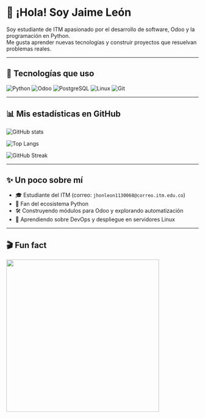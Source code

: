 # 👋 ¡Hola! Soy Jaime León  

Soy estudiante de ITM apasionado por el desarrollo de software, Odoo y la programación en Python.  
Me gusta aprender nuevas tecnologías y construir proyectos que resuelvan problemas reales.  

---

## 🚀 Tecnologías que uso
![Python](https://img.shields.io/badge/Python-3776AB?style=for-the-badge&logo=python&logoColor=white)
![Odoo](https://img.shields.io/badge/Odoo-714B67?style=for-the-badge&logo=odoo&logoColor=white)
![PostgreSQL](https://img.shields.io/badge/PostgreSQL-336791?style=for-the-badge&logo=postgresql&logoColor=white)
![Linux](https://img.shields.io/badge/Linux-FCC624?style=for-the-badge&logo=linux&logoColor=black)
![Git](https://img.shields.io/badge/Git-F05032?style=for-the-badge&logo=git&logoColor=white)

---

## 📊 Mis estadísticas en GitHub
![GitHub stats](https://github-readme-stats.vercel.app/api?username=matatanstudent10&show_icons=true&theme=radical)

![Top Langs](https://github-readme-stats.vercel.app/api/top-langs/?username=matatanstudent10&layout=compact&theme=tokyonight)

![GitHub Streak](https://github-readme-streak-stats.herokuapp.com/?user=matatanstudent10&theme=dark)

---

## ✨ Un poco sobre mí
- 🎓 Estudiante del ITM (correo: `jhonleon1130068@correo.itm.edu.co`)  
- 🐍 Fan del ecosistema Python  
- 🛠️ Construyendo módulos para Odoo y explorando automatización  
- 🌱 Aprendiendo sobre DevOps y despliegue en servidores Linux  

---

## 🎬 Fun fact
<img src="https://media.giphy.com/media/qgQUggAC3Pfv687qPC/giphy.gif" width="400">
